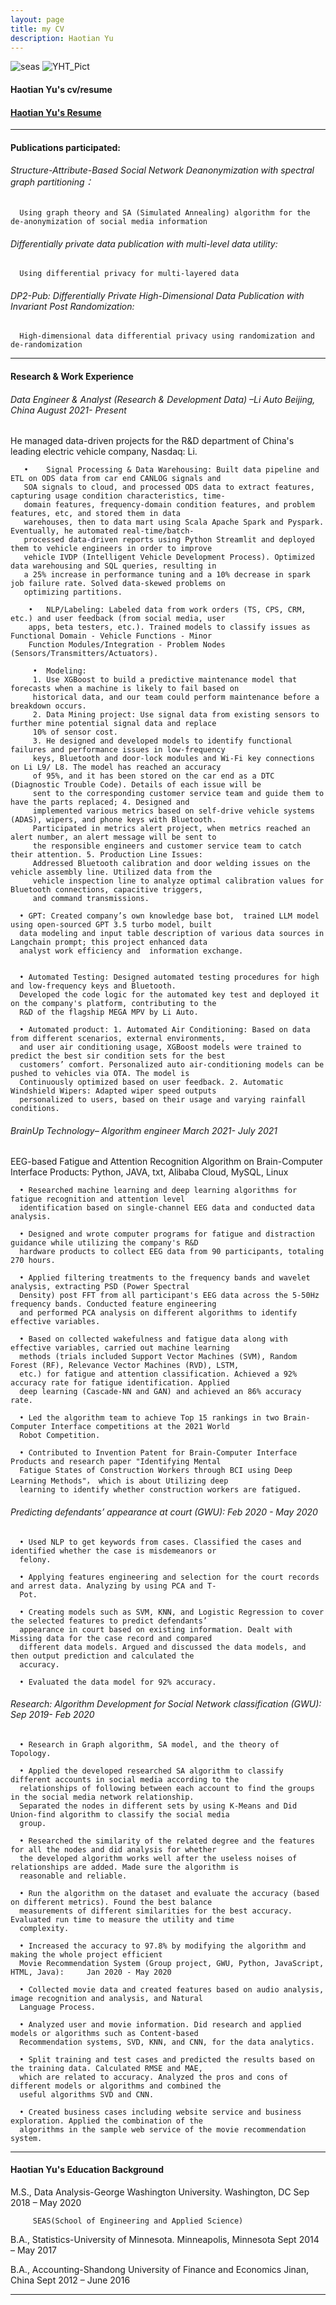 ```yaml
---
layout: page
title: my CV
description: Haotian Yu
---
```


 <img src="seas.jpg" alt="seas" title="seas"/>
 
 <img src="YHT_Pict.jpg" alt="YHT_Pict" title= "YHT_Pict"/>


#### <a name="cvandresume"></a> Haotian Yu's cv/resume
#### [Haotian Yu's Resume](https://github.com/HaotianYu123/HaotianYu123.github.io/blob/master/assets/YHT_Resume.pdf)
---

#### <a name="Publications"></a>Publications participated:

###### Structure-Attribute-Based Social Network Deanonymization with spectral graph partitioning：

      Using graph theory and SA (Simulated Annealing) algorithm for the de-anonymization of social media information
      
###### Differentially private data publication with multi-level data utility: 

      Using differential privacy for multi-layered data
      
###### DP2-Pub: Differentially Private High-Dimensional Data Publication with Invariant Post Randomization: 

      High-dimensional data differential privacy using randomization and de-randomization

---


#### <a name="researchbackground"></a>Research & Work Experience

###### Data Engineer & Analyst (Research & Development Data) –Li Auto      Beijing, China                   August 2021- Present 

He managed data-driven projects for the R&D department of China's leading electric vehicle company, Nasdaq: Li.

       •	Signal Processing & Data Warehousing: Built data pipeline and ETL on ODS data from car end CANLOG signals and 
       SOA signals to cloud, and processed ODS data to extract features, capturing usage condition characteristics, time-
       domain features, frequency-domain condition features, and problem features, etc, and stored them in data 
       warehouses, then to data mart using Scala Apache Spark and Pyspark. Eventually, he automated real-time/batch-
       processed data-driven reports using Python Streamlit and deployed them to vehicle engineers in order to improve 
       vehicle IVDP (Intelligent Vehicle Development Process). Optimized data warehousing and SQL queries, resulting in 
       a 25% increase in performance tuning and a 10% decrease in spark job failure rate. Solved data-skewed problems on 
       optimizing partitions. 

        •	NLP/Labeling: Labeled data from work orders (TS, CPS, CRM, etc.) and user feedback (from social media, user 
        apps, beta testers, etc.). Trained models to classify issues as Functional Domain - Vehicle Functions - Minor 
        Function Modules/Integration - Problem Nodes (Sensors/Transmitters/Actuators).

         •	Modeling: 
         1. Use XGBoost to build a predictive maintenance model that forecasts when a machine is likely to fail based on 
         historical data, and our team could perform maintenance before a breakdown occurs.
         2. Data Mining project: Use signal data from existing sensors to further mine potential signal data and replace 
         10% of sensor cost.
         3. He designed and developed models to identify functional failures and performance issues in low-frequency 
         keys, Bluetooth and door-lock modules and Wi-Fi key connections on Li L9/ L8. The model has reached an accuracy 
         of 95%, and it has been stored on the car end as a DTC (Diagnostic Trouble Code). Details of each issue will be 
         sent to the corresponding customer service team and guide them to have the parts replaced; 4. Designed and 
         implemented various metrics based on self-drive vehicle systems (ADAS), wipers, and phone keys with Bluetooth. 
         Participated in metrics alert project, when metrics reached an alert number, an alert message will be sent to 
         the responsible engineers and customer service team to catch their attention. 5. Production Line Issues: 
         Addressed Bluetooth calibration and door welding issues on the vehicle assembly line. Utilized data from the 
         vehicle inspection line to analyze optimal calibration values for Bluetooth connections, capacitive triggers, 
         and command transmissions.

      •	GPT: Created company’s own knowledge base bot,  trained LLM model using open-sourced GPT 3.5 turbo model, built 
      data modeling and input table description of various data sources in Langchain prompt; this project enhanced data 
      analyst work efficiency and  information exchange. 


      •	Automated Testing: Designed automated testing procedures for high and low-frequency keys and Bluetooth. 
      Developed the code logic for the automated key test and deployed it on the company's platform, contributing to the 
      R&D of the flagship MEGA MPV by Li Auto.

      •	Automated product: 1. Automated Air Conditioning: Based on data from different scenarios, external environments, 
      and user air conditioning usage, XGBoost models were trained to predict the best sir condition sets for the best 
      customers’ comfort. Personalized auto air-conditioning models can be pushed to vehicles via OTA. The model is 
      Continuously optimized based on user feedback. 2. Automatic Windshield Wipers: Adapted wiper speed outputs 
      personalized to users, based on their usage and varying rainfall conditions.


###### BrainUp Technology– Algorithm engineer                March 2021- July 2021

EEG-based Fatigue and Attention Recognition Algorithm on Brain-Computer Interface Products: Python, JAVA, txt, Alibaba Cloud, MySQL, Linux

      •	Researched machine learning and deep learning algorithms for fatigue recognition and attention level 
      identification based on single-channel EEG data and conducted data analysis.

      •	Designed and wrote computer programs for fatigue and distraction guidance while utilizing the company's R&D 
      hardware products to collect EEG data from 90 participants, totaling 270 hours.

      •	Applied filtering treatments to the frequency bands and wavelet analysis, extracting PSD (Power Spectral 
      Density) post FFT from all participant's EEG data across the 5-50Hz frequency bands. Conducted feature engineering 
      and performed PCA analysis on different algorithms to identify effective variables.

      •	Based on collected wakefulness and fatigue data along with effective variables, carried out machine learning 
      methods (trials included Support Vector Machines (SVM), Random Forest (RF), Relevance Vector Machines (RVD), LSTM, 
      etc.) for fatigue and attention classification. Achieved a 92% accuracy rate for fatigue identification. Applied 
      deep learning (Cascade-NN and GAN) and achieved an 86% accuracy rate.

      •	Led the algorithm team to achieve Top 15 rankings in two Brain-Computer Interface competitions at the 2021 World 
      Robot Competition.

      •	Contributed to Invention Patent for Brain-Computer Interface Products and research paper "Identifying Mental 
      Fatigue States of Construction Workers through BCI using Deep Learning Methods"， which is about Utilizing deep 
      learning to identify whether construction workers are fatigued.


###### Predicting defendants’ appearance at court (GWU):              Feb 2020 - May 2020

      •	Used NLP to get keywords from cases. Classified the cases and identified whether the case is misdemeanors or 
      felony.

      •	Applying features engineering and selection for the court records and arrest data. Analyzing by using PCA and T-
      Pot.

      •	Creating models such as SVM, KNN, and Logistic Regression to cover the selected features to predict defendants’ 
      appearance in court based on existing information. Dealt with Missing data for the case record and compared 
      different data models. Argued and discussed the data models, and then output prediction and calculated the 
      accuracy.  

      •	Evaluated the data model for 92% accuracy. 

###### Research: Algorithm Development for Social Network classification (GWU):	Sep 2019- Feb 2020

      •	Research in Graph algorithm, SA model, and the theory of  Topology.

      •	Applied the developed researched SA algorithm to classify different accounts in social media according to the 
      relationships of following between each account to find the groups in the social media network relationship. 
      Separated the nodes in different sets by using K-Means and Did Union-find algorithm to classify the social media 
      group.

      •	Researched the similarity of the related degree and the features for all the nodes and did analysis for whether 
      the developed algorithm works well after the useless noises of relationships are added. Made sure the algorithm is 
      reasonable and reliable.

      •	Run the algorithm on the dataset and evaluate the accuracy (based on different metrics). Found the best balance 
      measurements of different similarities for the best accuracy. Evaluated run time to measure the utility and time 
      complexity.

      •	Increased the accuracy to 97.8% by modifying the algorithm and making the whole project efficient
      Movie Recommendation System (Group project, GWU, Python, JavaScript, HTML, Java):     Jan 2020 - May 2020

      •	Collected movie data and created features based on audio analysis, image recognition and analysis, and Natural 
      Language Process.

      •	Analyzed user and movie information. Did research and applied models or algorithms such as Content-based 
      Recommendation systems, SVD, KNN, and CNN, for the data analytics.

      •	Split training and test cases and predicted the results based on the training data. Calculated RMSE and MAE, 
      which are related to accuracy. Analyzed the pros and cons of different models or algorithms and combined the 
      useful algorithms SVD and CNN.

      •	Created business cases including website service and business exploration. Applied the combination of the 
      algorithms in the sample web service of the movie recommendation system.



---


#### <a name="education"></a>Haotian Yu's Education Background
M.S., Data Analysis-George Washington University. Washington, DC            Sep 2018 – May 2020  

         SEAS(School of Engineering and Applied Science)  
         
B.A., Statistics-University of Minnesota. Minneapolis, Minnesota             Sept 2014 – May 2017  

B.A., Accounting-Shandong University of Finance and Economics Jinan, China  Sept 2012 – June 2016                        


---




